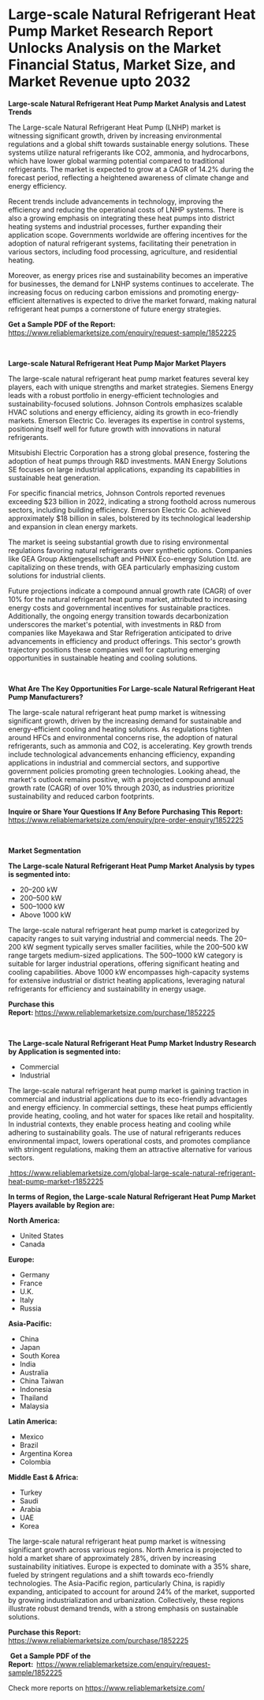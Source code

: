 <p><h1>Large-scale Natural Refrigerant Heat Pump Market Research Report Unlocks Analysis on the Market Financial Status, Market Size, and Market Revenue upto 2032</h1></p><p><strong>Large-scale Natural Refrigerant Heat Pump Market Analysis and Latest Trends</strong></p>
<p><p>The Large-scale Natural Refrigerant Heat Pump (LNHP) market is witnessing significant growth, driven by increasing environmental regulations and a global shift towards sustainable energy solutions. These systems utilize natural refrigerants like CO2, ammonia, and hydrocarbons, which have lower global warming potential compared to traditional refrigerants. The market is expected to grow at a CAGR of 14.2% during the forecast period, reflecting a heightened awareness of climate change and energy efficiency.</p><p>Recent trends include advancements in technology, improving the efficiency and reducing the operational costs of LNHP systems. There is also a growing emphasis on integrating these heat pumps into district heating systems and industrial processes, further expanding their application scope. Governments worldwide are offering incentives for the adoption of natural refrigerant systems, facilitating their penetration in various sectors, including food processing, agriculture, and residential heating.</p><p>Moreover, as energy prices rise and sustainability becomes an imperative for businesses, the demand for LNHP systems continues to accelerate. The increasing focus on reducing carbon emissions and promoting energy-efficient alternatives is expected to drive the market forward, making natural refrigerant heat pumps a cornerstone of future energy strategies.</p></p>
<p><strong>Get a Sample PDF of the Report:&nbsp;</strong> <a href="https://www.reliablemarketsize.com/enquiry/request-sample/1852225?utm_campaign=1996&utm_medium=2&utm_source=Github&utm_content=ia&utm_term=07012025&utm_id=large-scale-natural-refrigerant-heat-pump">https://www.reliablemarketsize.com/enquiry/request-sample/1852225</a></p>
<p>&nbsp;</p>
<p><strong>Large-scale Natural Refrigerant Heat Pump Major Market Players</strong></p>
<p><p>The large-scale natural refrigerant heat pump market features several key players, each with unique strengths and market strategies. Siemens Energy leads with a robust portfolio in energy-efficient technologies and sustainability-focused solutions. Johnson Controls emphasizes scalable HVAC solutions and energy efficiency, aiding its growth in eco-friendly markets. Emerson Electric Co. leverages its expertise in control systems, positioning itself well for future growth with innovations in natural refrigerants.</p><p>Mitsubishi Electric Corporation has a strong global presence, fostering the adoption of heat pumps through R&D investments. MAN Energy Solutions SE focuses on large industrial applications, expanding its capabilities in sustainable heat generation.</p><p>For specific financial metrics, Johnson Controls reported revenues exceeding $23 billion in 2022, indicating a strong foothold across numerous sectors, including building efficiency. Emerson Electric Co. achieved approximately $18 billion in sales, bolstered by its technological leadership and expansion in clean energy markets.</p><p>The market is seeing substantial growth due to rising environmental regulations favoring natural refrigerants over synthetic options. Companies like GEA Group Aktiengesellschaft and PHNIX Eco-energy Solution Ltd. are capitalizing on these trends, with GEA particularly emphasizing custom solutions for industrial clients.</p><p>Future projections indicate a compound annual growth rate (CAGR) of over 10% for the natural refrigerant heat pump market, attributed to increasing energy costs and governmental incentives for sustainable practices. Additionally, the ongoing energy transition towards decarbonization underscores the market's potential, with investments in R&D from companies like Mayekawa and Star Refrigeration anticipated to drive advancements in efficiency and product offerings. This sector's growth trajectory positions these companies well for capturing emerging opportunities in sustainable heating and cooling solutions.</p></p>
<p>&nbsp;</p>
<p><strong>What Are The Key Opportunities For Large-scale Natural Refrigerant Heat Pump Manufacturers?</strong></p>
<p><p>The large-scale natural refrigerant heat pump market is witnessing significant growth, driven by the increasing demand for sustainable and energy-efficient cooling and heating solutions. As regulations tighten around HFCs and environmental concerns rise, the adoption of natural refrigerants, such as ammonia and CO2, is accelerating. Key growth trends include technological advancements enhancing efficiency, expanding applications in industrial and commercial sectors, and supportive government policies promoting green technologies. Looking ahead, the market's outlook remains positive, with a projected compound annual growth rate (CAGR) of over 10% through 2030, as industries prioritize sustainability and reduced carbon footprints.</p></p>
<p><strong>Inquire or Share Your Questions If Any Before Purchasing This Report:</strong> <a href="https://www.reliablemarketsize.com/enquiry/pre-order-enquiry/1852225?utm_campaign=1996&utm_medium=2&utm_source=Github&utm_content=ia&utm_term=07012025&utm_id=large-scale-natural-refrigerant-heat-pump">https://www.reliablemarketsize.com/enquiry/pre-order-enquiry/1852225</a></p>
<p>&nbsp;</p>
<p><strong>Market Segmentation</strong></p>
<p><strong>The Large-scale Natural Refrigerant Heat Pump Market Analysis by types is segmented into:</strong></p>
<p><ul><li>20–200 kW</li><li>200–500 kW</li><li>500–1000 kW</li><li>Above 1000 kW</li></ul></p>
<p><p>The large-scale natural refrigerant heat pump market is categorized by capacity ranges to suit varying industrial and commercial needs. The 20–200 kW segment typically serves smaller facilities, while the 200–500 kW range targets medium-sized applications. The 500–1000 kW category is suitable for larger industrial operations, offering significant heating and cooling capabilities. Above 1000 kW encompasses high-capacity systems for extensive industrial or district heating applications, leveraging natural refrigerants for efficiency and sustainability in energy usage.</p></p>
<p><strong>Purchase this Report:&nbsp;</strong><a href="https://www.reliablemarketsize.com/purchase/1852225?utm_campaign=1996&utm_medium=2&utm_source=Github&utm_content=ia&utm_term=07012025&utm_id=large-scale-natural-refrigerant-heat-pump">https://www.reliablemarketsize.com/purchase/1852225</a></p>
<p>&nbsp;</p>
<p><strong>The Large-scale Natural Refrigerant Heat Pump Market Industry Research by Application is segmented into:</strong></p>
<p><ul><li>Commercial</li><li>Industrial</li></ul></p>
<p><p>The large-scale natural refrigerant heat pump market is gaining traction in commercial and industrial applications due to its eco-friendly advantages and energy efficiency. In commercial settings, these heat pumps efficiently provide heating, cooling, and hot water for spaces like retail and hospitality. In industrial contexts, they enable process heating and cooling while adhering to sustainability goals. The use of natural refrigerants reduces environmental impact, lowers operational costs, and promotes compliance with stringent regulations, making them an attractive alternative for various sectors.</p></p>
<p><a href="https://www.reliablemarketsize.com/global-large-scale-natural-refrigerant-heat-pump-market-r1852225?utm_campaign=1996&utm_medium=2&utm_source=Github&utm_content=ia&utm_term=07012025&utm_id=large-scale-natural-refrigerant-heat-pump">&nbsp;https://www.reliablemarketsize.com/global-large-scale-natural-refrigerant-heat-pump-market-r1852225</a></p>
<p><strong>In terms of Region, the Large-scale Natural Refrigerant Heat Pump Market Players available by Region are:</strong></p>
<p>
    <p> <strong> North America: </strong>
        <ul>
            <li>United States</li>
            <li>Canada</li>
        </ul>
        </p> 
    <p> <strong> Europe: </strong>
        <ul>
            <li>Germany</li>
            <li>France</li>
            <li>U.K.</li>
            <li>Italy</li>
            <li>Russia</li>
        </ul>
        </p> 
    <p> <strong> Asia-Pacific: </strong>
        <ul>
            <li>China</li>
            <li>Japan</li>
            <li>South Korea</li>
            <li>India</li>
            <li>Australia</li>
            <li>China Taiwan</li>
            <li>Indonesia</li>
            <li>Thailand</li>
            <li>Malaysia</li>
        </ul>
        </p> 
    <p> <strong> Latin America: </strong>
        <ul>
            <li>Mexico</li>
            <li>Brazil</li>
            <li>Argentina Korea</li>
            <li>Colombia</li>
        </ul>
        </p> 
    <p> <strong> Middle East & Africa: </strong>
        <ul>
            <li>Turkey</li>
            <li>Saudi</li>
            <li>Arabia</li>
            <li>UAE</li>
            <li>Korea</li>
        </ul>
    </p>
    </p>
<p><p>The large-scale natural refrigerant heat pump market is witnessing significant growth across various regions. North America is projected to hold a market share of approximately 28%, driven by increasing sustainability initiatives. Europe is expected to dominate with a 35% share, fueled by stringent regulations and a shift towards eco-friendly technologies. The Asia-Pacific region, particularly China, is rapidly expanding, anticipated to account for around 24% of the market, supported by growing industrialization and urbanization. Collectively, these regions illustrate robust demand trends, with a strong emphasis on sustainable solutions.</p></p>
<p><strong>Purchase this Report: </strong><a href="https://www.reliablemarketsize.com/purchase/1852225?utm_campaign=1996&utm_medium=2&utm_source=Github&utm_content=ia&utm_term=07012025&utm_id=large-scale-natural-refrigerant-heat-pump">https://www.reliablemarketsize.com/purchase/1852225</a></p>
<p>&nbsp;<strong>Get a Sample PDF of the Report:&nbsp;&nbsp;</strong><a href="https://www.reliablemarketsize.com/enquiry/request-sample/1852225?utm_campaign=1996&utm_medium=2&utm_source=Github&utm_content=ia&utm_term=07012025&utm_id=large-scale-natural-refrigerant-heat-pump">https://www.reliablemarketsize.com/enquiry/request-sample/1852225</a></p>
<p><strong></strong></p>
<p>Check more reports on <a href="https://www.reliablemarketsize.com/?utm_campaign=1996&utm_medium=2&utm_source=Github&utm_content=ia&utm_term=07012025&utm_id=large-scale-natural-refrigerant-heat-pump">https://www.reliablemarketsize.com/</a></p>